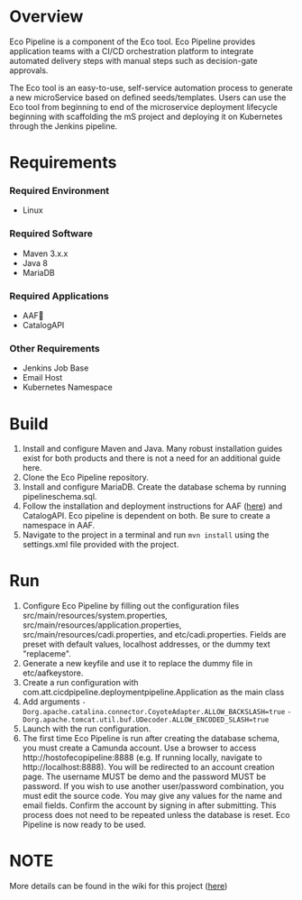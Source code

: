 # Overview
Eco Pipeline is a component of the  Eco tool. Eco Pipeline provides application teams with a CI/CD orchestration platform to integrate automated delivery steps with manual steps such as decision-gate approvals. 

The Eco tool is an easy-to-use, self-service automation process to generate a new microService based on defined seeds/templates. Users can use the Eco tool from beginning to end of the microservice deployment lifecycle beginning with scaffolding the mS project and deploying it on Kubernetes through the Jenkins pipeline.

# Requirements
### Required Environment
* Linux

### Required Software
* Maven 3.x.x
* Java 8
* MariaDB

### Required Applications
* AAF
* CatalogAPI

### Other Requirements
* Jenkins Job Base
* Email Host
* Kubernetes Namespace


# Build
1. Install and configure Maven and Java. Many robust installation guides exist for both products and there is not a need for an additional guide here.
1. Clone the Eco Pipeline repository.
1. Install and configure MariaDB. Create the database schema by running pipelineschema.sql.
1. Follow the installation and deployment instructions for AAF ([here](https://github.com/att/AAF)) and CatalogAPI. Eco pipeline is dependent on both. Be sure to create a namespace in AAF.
1. Navigate to the project in a terminal and run `mvn install` using the settings.xml file provided with the project.

# Run
1. Configure Eco Pipeline by filling out the configuration files src/main/resources/system.properties, src/main/resources/application.properties,  src/main/resources/cadi.properties, and etc/cadi.properties. Fields are preset with default values, localhost addresses, or the dummy text "replaceme".
1. Generate a new keyfile and use it to replace the dummy file in etc/aafkeystore.
1. Create a run configuration with com.att.cicdpipeline.deploymentpipeline.Application as the main class
1. Add arguments `-Dorg.apache.catalina.connector.CoyoteAdapter.ALLOW_BACKSLASH=true`
`-Dorg.apache.tomcat.util.buf.UDecoder.ALLOW_ENCODED_SLASH=true`
1. Launch with the run configuration.
1. The first time Eco Pipeline is run after creating the database schema, you must create a Camunda account. Use a browser to access http://hostofecopipeline:8888 (e.g. If running locally, navigate to http://localhost:8888). You will be redirected to an account creation page. The username MUST be demo and the password MUST be password. If you wish to use another user/password combination, you must edit the source code. You may give any values for the name and email fields. Confirm the account by signing in after submitting. This process does not need to be repeated unless the database is reset. Eco Pipeline is now ready to be used.

# NOTE
More details can be found in the wiki for this project ([here](https://github.com/att/deploymentpipeline/wiki))